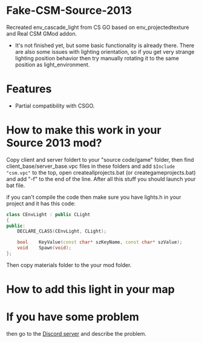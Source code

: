# Fake-CSM-Source-2013
Recreated env_cascade_light from CS GO based on env_projectedtexture and Real CSM GMod addon.

- It's not finished yet, but some basic functionality is already there. There are also some issues with lighting orientation, so if you get very strange lighting position behavior then try manually rotating it to the same position as light_environment.

# Features
- Partial compatibility with CSGO.

# How to make this work in your Source 2013 mod?
Copy client and server foldert to your "source code/game" folder, then find client_base/server_base.vpc files in these folders and add `$Include "csm.vpc"` to the top, open createallprojects.bat (or creategameprojects.bat) and add "-f" to the end of the line. After all this stuff you should launch your bat file.

if you can't compile the code then make sure you have lights.h in your project and it has this code:

```cpp
class CEnvLight : public CLight
{
public:
	DECLARE_CLASS(CEnvLight, CLight);

	bool	KeyValue(const char* szKeyName, const char* szValue);
	void	Spawn(void);
};
```

Then copy materials folder to the your mod folder.

# How to add this light in your map


# If you have some problem
then go to the [Discord server](https://discord.gg/DaBHDTwAU7) and describe the problem.

